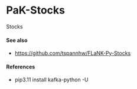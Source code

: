 # PaK-Stocks
Stocks



#### See also 

* https://github.com/tspannhw/FLaNK-Py-Stocks



#### References

* pip3.11  install kafka-python -U
